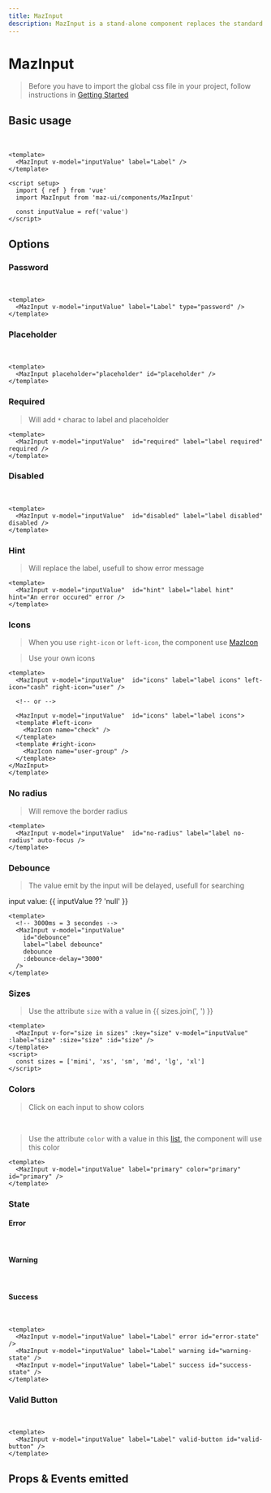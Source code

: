 ```yaml
---
title: MazInput
description: MazInput is a stand-alone component replaces the standard html input text or textarea with a beautiful design system. Many options like colors, sizes, disabled, loading, error, warning, valid states, error messages, includes icons.
---
```


# MazInput

> Before you have to import the global css file in your project, follow instructions in [Getting Started](./../guide/getting-started.md)

## Basic usage

<br />

<MazInput v-model="inputValue" label="Label" name="firstname" id="first" />

```vue
<template>
  <MazInput v-model="inputValue" label="Label" />
</template>

<script setup>
  import { ref } from 'vue'
  import MazInput from 'maz-ui/components/MazInput'

  const inputValue = ref('value')
</script>
```

## Options

### Password

<br />

<MazInput v-model="inputValue" label="Label" type="password" name="password" id="seconde" />

```vue
<template>
  <MazInput v-model="inputValue" label="Label" type="password" />
</template>
```

### Placeholder

<br />

<MazInput v-model="inputValue" placeholder="placeholder" id="placeholder" />

```vue
<template>
  <MazInput placeholder="placeholder" id="placeholder" />
</template>
```

### Required

> Will add `*` charac to label and placeholder

<MazInput v-model="inputValue"  id="required" label="label required" required />

```vue
<template>
  <MazInput v-model="inputValue"  id="required" label="label required" required />
</template>
```

### Disabled

<br />

<MazInput v-model="inputValue"  id="disabled" label="label disabled" disabled />

```vue
<template>
  <MazInput v-model="inputValue"  id="disabled" label="label disabled" disabled />
</template>
```

### Hint

> Will replace the label, usefull to show error message

<MazInput v-model="inputValue"  id="hint" label="label hint" hint="An error occured" error />

```vue
<template>
  <MazInput v-model="inputValue"  id="hint" label="label hint" hint="An error occured" error />
</template>
```

### Icons

> When you use `right-icon` or `left-icon`, the component use [MazIcon](./maz-icon.md)

<MazInput v-model="inputValue"  id="icons" label="label icons" left-icon="cash" right-icon="user" />

> Use your own icons

<MazInput v-model="inputValue"  id="icons-own" label="label icons">
  <template #left-icon>
    <MazIcon name="check" />
  </template>
  <template #right-icon>
    <MazIcon name="user-group" />
  </template>
</MazInput>

```vue
<template>
  <MazInput v-model="inputValue"  id="icons" label="label icons" left-icon="cash" right-icon="user" />

  <!-- or -->

  <MazInput v-model="inputValue"  id="icons" label="label icons">
  <template #left-icon>
    <MazIcon name="check" />
  </template>
  <template #right-icon>
    <MazIcon name="user-group" />
  </template>
</MazInput>
</template>
```

### No radius

> Will remove the border radius

<MazInput v-model="inputValue"  id="no-radius" label="label no-radius" no-radius />

```vue
<template>
  <MazInput v-model="inputValue"  id="no-radius" label="label no-radius" auto-focus />
</template>
```

### Debounce

> The value emit by the input will be delayed, usefull for searching

<MazInput v-model="inputValue" id="debounce" label="label debounce" debounce :debounce-delay="3000" />

input value: {{ inputValue ?? 'null' }}

```vue
<template>
  <!-- 3000ms = 3 secondes -->
  <MazInput v-model="inputValue"
    id="debounce"
    label="label debounce"
    debounce
    :debounce-delay="3000"
  />
</template>
```

### Sizes

> Use the attribute `size` with a value in {{ sizes.join(', ') }}

<div class="flex flex-col gap-05">
  <MazInput
    v-for="size in sizes"
    :key="size"
    v-model="inputValue"
    :label="['mini', 'xs'].includes(size) ? undefined : size"
    :placeholder="['mini', 'xs'].includes(size) ? size : undefined"
    :size="size"
    :id="size"
  />
</div>

```vue
<template>
  <MazInput v-for="size in sizes" :key="size" v-model="inputValue" :label="size" :size="size" :id="size" />
</template>
<script>
  const sizes = ['mini', 'xs', 'sm', 'md', 'lg', 'xl']
</script>
```

### Colors

> Click on each input to show colors

<br />

> Use the attribute `color` with a value in this [list](./../guide/colors.md), the component will use this color

<div class="flex flex-col gap-05">
  <MazInput v-for="{ name } in colorsArray" :key="name" v-model="inputValue" :label="name" :color="name" :id="name" />
</div>

```vue
<template>
  <MazInput v-model="inputValue" label="primary" color="primary" id="primary" />
</template>
```

### State

#### Error

<br />

<MazInput v-model="inputValue" label="Label" error id="error-state" />

#### Warning

<br />

<MazInput v-model="inputValue" label="Label" warning id="warning-state" />

#### Success

<br />

<MazInput v-model="inputValue" label="Label" success id="success-state" />

```vue
<template>
  <MazInput v-model="inputValue" label="Label" error id="error-state" />
  <MazInput v-model="inputValue" label="Label" warning id="warning-state" />
  <MazInput v-model="inputValue" label="Label" success id="success-state" />
</template>
```

### Valid Button

<br />

<MazInput v-model="inputValue" label="Label" valid-button id="valid-button" />

```vue
<template>
  <MazInput v-model="inputValue" label="Label" valid-button id="valid-button" />
</template>
```

## Props & Events emitted

<ComponentPropDoc component="MazInput" />

<script setup>
  import { ref, computed } from 'vue'
  const inputValue = ref('value')

  const colors = {
    primary: { name: 'primary', hex: '#1e90ff' },
    secondary: { name: 'secondary', hex: '#1cd1a1' },
    info: { name: 'info', hex: '#17a2b8' },
    success: { name: 'success', hex: '#9acd32' },
    warning: { name: 'warning', hex: '#fcb731' },
    danger: { name: 'danger', hex: '#ff6d6a' },
    white: { name: 'white', hex: '#fff' },
    black: { name: 'black', hex: '#000' },
  }

  const sizes = ['mini', 'xs', 'sm', 'md', 'lg', 'xl']

  const colorsArray = computed(() => Object.values(colors))
</script>
